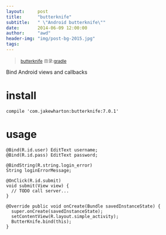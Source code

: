 ```yaml
---
layout:     post
title:      "butterknife"
subtitle:   " \"Android butterknife\""
date:       2014-06-09 12:00:00
author:     "awd"
header-img: "img/post-bg-2015.jpg"
tags:
---
```

><small>[butterknife](https://github.com/JakeWharton/butterknife)</small>
><small>目录:[gradle](/2014/06/09/gradle)</small>

Bind Android views and callbacks

# install 

```
compile 'com.jakewharton:butterknife:7.0.1'
```

# usage

```
@Bind(R.id.user) EditText username;
@Bind(R.id.pass) EditText password;

@BindString(R.string.login_error)
String loginErrorMessage;

@OnClick(R.id.submit) 
void submit(View view) {
  // TODO call server...
}

@Override public void onCreate(Bundle savedInstanceState) {
  super.onCreate(savedInstanceState);
  setContentView(R.layout.simple_activity);
  ButterKnife.bind(this);
}

```